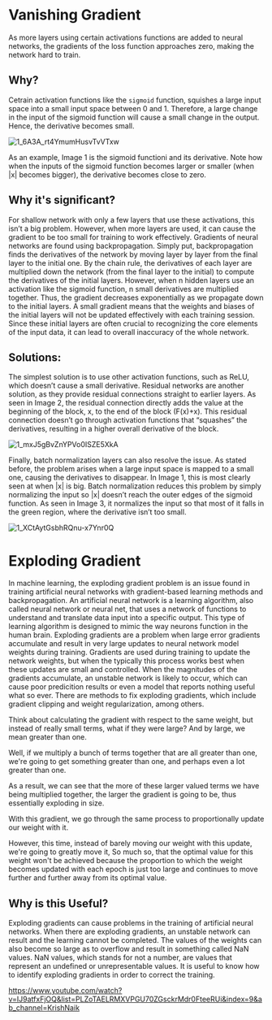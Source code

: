 # Vanishing Gradient

As more layers using certain activations functions are added to neural networks, the gradients of the loss function approaches zero, making the network hard to train.

## Why?

Cetrain activation functions like the `sigmoid` function, squishes a large input space into a small input space between 0 and 1. Therefore, a large change in the input of the sigmoid function will cause a small change in the output. Hence, the derivative becomes small.

![1_6A3A_rt4YmumHusvTvVTxw](https://user-images.githubusercontent.com/23405520/114264780-83695180-9a0a-11eb-92ca-47c546af40f0.png)

As an example, Image 1 is the sigmoid functioni and its derivative. Note how when the inputs of the sigmoid function becomes larger or smaller (when |x| becomes bigger), the derivative becomes close to zero.

## Why it's significant?

For shallow network with only a few layers that use these activations, this isn’t a big problem. However, when more layers are used, it can cause the gradient to be too small for training to work effectively.
Gradients of neural networks are found using backpropagation. Simply put, backpropagation finds the derivatives of the network by moving layer by layer from the final layer to the initial one. By the chain rule, the derivatives of each layer are multiplied down the network (from the final layer to the initial) to compute the derivatives of the initial layers.
However, when n hidden layers use an activation like the sigmoid function, n small derivatives are multiplied together. Thus, the gradient decreases exponentially as we propagate down to the initial layers.
A small gradient means that the weights and biases of the initial layers will not be updated effectively with each training session. Since these initial layers are often crucial to recognizing the core elements of the input data, it can lead to overall inaccuracy of the whole network.

## Solutions:

The simplest solution is to use other activation functions, such as ReLU, which doesn’t cause a small derivative.
Residual networks are another solution, as they provide residual connections straight to earlier layers. As seen in Image 2, the residual connection directly adds the value at the beginning of the block, x, to the end of the block (F(x)+x). This residual connection doesn’t go through activation functions that “squashes” the derivatives, resulting in a higher overall derivative of the block.

![1_mxJ5gBvZnYPVo0ISZE5XkA](https://user-images.githubusercontent.com/23405520/114264836-e2c76180-9a0a-11eb-90d6-1e80a1e85f86.png)

Finally, batch normalization layers can also resolve the issue. As stated before, the problem arises when a large input space is mapped to a small one, causing the derivatives to disappear. In Image 1, this is most clearly seen at when |x| is big. Batch normalization reduces this problem by simply normalizing the input so |x| doesn’t reach the outer edges of the sigmoid function. As seen in Image 3, it normalizes the input so that most of it falls in the green region, where the derivative isn’t too small.

![1_XCtAytGsbhRQnu-x7Ynr0Q](https://user-images.githubusercontent.com/23405520/114264842-ebb83300-9a0a-11eb-8e48-888392fe7cc9.png)



# Exploding Gradient

In machine learning, the exploding gradient problem is an issue found in training artificial neural networks with gradient-based learning methods and backpropagation. An artificial neural network is a learning algorithm, also called neural network or neural net, that uses a network of functions to understand and translate data input into a specific output. This type of learning algorithm is designed to mimic the way neurons function in the human brain. Exploding gradients are a problem when large error gradients accumulate and result in very large updates to neural network model weights during training. Gradients are used during training to update the network weights, but when the typically this process works best when these updates are small and controlled. When the magnitudes of the gradients accumulate,  an unstable network is likely to occur, which can cause poor predicition results or even a model that reports nothing useful what so ever. There are methods to fix exploding gradients, which include gradient clipping and weight regularization, among others.

Think about calculating the gradient with respect to the same weight, but instead of really small terms, what if they were large? And by large, we mean greater than one.

Well, if we multiply a bunch of terms together that are all greater than one, we're going to get something greater than one, and perhaps even a lot greater than one.

As a result, we can see that the more of these larger valued terms we have being multiplied together, the larger the gradient is going to be, thus essentially exploding in size.

With this gradient, we go through the same process to proportionally update our weight with it.

However, this time, instead of barely moving our weight with this update, we're going to greatly move it, So much so, that the optimal value for this weight won't be achieved because the proportion to which the weight becomes updated with each epoch is just too large and continues to move further and further away from its optimal value.

## Why is this Useful?

Exploding gradients can cause problems in the training of artificial neural networks. When there are exploding gradients, an unstable network can result and the learning cannot be completed. The values of the weights can also become so large as to overflow and result in something called NaN values. NaN values, which stands for not a number, are values that represent an undefined or unrepresentable values. It is useful to know how to identify exploding gradients in order to correct the training. 




https://www.youtube.com/watch?v=IJ9atfxFjOQ&list=PLZoTAELRMXVPGU70ZGsckrMdr0FteeRUi&index=9&ab_channel=KrishNaik
